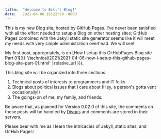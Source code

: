 ```yaml
---
title:  "Welcome to Bill's Blog!"
date:   2021-04-06 10:22:50 -0600
---
```


This is my new Blog site, hosted by GitHub Pages.  I've never been satisfied with all the effort needed to setup a Blog on other hosting sites; GitHub Pages combined with the Jekyll static site generator seems like it will meet my needs with very simple administration overhead. We will see!

My first post, appropriately, is on [How I setup this GitHubPages Blog site Part 01]({{ '/technical/2021/2021-04-06-how-i-setup-this-github-pages-blog-site-part-01.html' | relative_url }}).

This blog site will be organized into three sections:

1. Technical posts of interests to programmers and IT folks
1. Blogs about political issues that I care about (Hey, a person's gotta vent occasionally!)
1. The goings-on of me, my family, and friends.

Be aware that, as planned for Version 0.02.0 of this site, the comments on these posts will be handled by [Disqus](https://disqus.com) and comments are stored in their servers.

Please bear with me as I learn the intricacies of Jekyll, static sites, and GitHub Pages!
